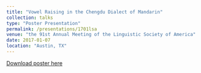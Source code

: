 ```yaml
---
title: "Vowel Raising in the Chengdu Dialect of Mandarin"
collection: talks
type: "Poster Presentation"
permalink: /presentations/1701lsa
venue: "the 91st Annual Meeting of the Linguistic Society of America"
date: 2017-01-07
location: "Austin, TX"
---
```


[Download poster here](http://yiwenzh29.github.io/files/2017-lsa-vowel.pdf)

